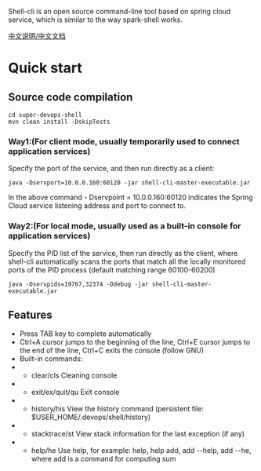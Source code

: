 Shell-cli is an open source command-line tool based on spring cloud service, which is similar to the way spark-shell works.

[中文说明/中文文档](README_CN.md)

# Quick start

## Source code compilation
```
cd super-devops-shell
mvn clean install -DskipTests 
```

### Way1:(For client mode, usually temporarily used to connect application services)
Specify the port of the service, and then run directly as a client:

```
java -Dservport=10.0.0.160:60120 -jar shell-cli-master-executable.jar
```
	
In the above command - Dservpoint = 10.0.0.160:60120 indicates the Spring Cloud service 
listening address and port to connect to.

### Way2:(For local mode, usually used as a built-in console for application services)
Specify the PID list of the service, then run directly as the client, where shell-cli automatically 
scans the ports that match all the locally monitored ports of the PID process (default matching 
range 60100-60200)

```
java -Dservpids=19767,32374 -Ddebug -jar shell-cli-master-executable.jar 
```

## Features
- Press TAB key to complete automatically
- Ctrl+A cursor jumps to the beginning of the line, Ctrl+E cursor jumps to the end of the line, Ctrl+C exits the console (follow GNU)
- Built-in commands:
- - clear/cls    Cleaning console
- - exit/ex/quit/qu    Exit console
- - history/his    View the history command (persistent file: $USER_HOME/.devops/shell/history)
- - stacktrace/st    View stack information for the last exception (if any)
- - help/he    Use help, for example: help, help add, add --help, add --he, where add is a 
command for computing sum
	